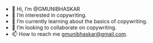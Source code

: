 - 👋 Hi, I’m @GMUNIBHASKAR
- 👀 I’m interested in copywriting.
- 🌱 I’m currently learning about the basics of copywriting.
- 💞️ I’m looking to collaborate on copywriting.
- 📫 How to reach me gmunibhaskar@gmail.com.

<!---
GMUNIBHASKAR/GMUNIBHASKAR is a ✨ special ✨ repository because its `README.md` (this file) appears on your GitHub profile.
You can click the Preview link to take a look at your changes.
--->
